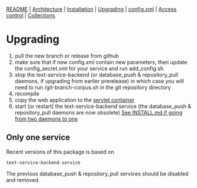 [README](README.md) | [Architecture](ARCHITECTURE.md) | [Installation](INSTALL.md) | [Upgrading](UPGRADE.md) | [config.xml](CONFIG.md) | [Access control](./htaccess/README.md) | [Collections](./collections/README.md)

# Upgrading

1. pull the new branch or release from github
2. make sure that if new config.xml contain new parameters, then update the config_secret.xml for your service and run add_config.sh
3. stop the text-service-backend (or database_push & repository_pull daemons, if upgrading from earlier prerelease) in which case you will need to run /git-branch-corpus.sh in the git repository directory
4. recompile
5. copy the web application to the [servlet container](./INSTALL.md#web-ui)
6. start (or restart) the text-service-backend service (the database_push & repository_pull daemons are now obsolete) [See INSTALL.md if going from two daemons to one](INSTALL.md#start-and-stop-services)

## Only one service

Recent versions of this package is based on

```
text-service-backend.service
```

The previous database_push & repository_pull services should be disabled and removed.
